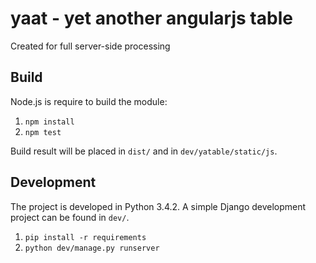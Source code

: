 # yaat - yet another angularjs table
Created for full server-side processing

## Build
Node.js is require to build the module:

1. `npm install`
2. `npm test`

Build result will be placed in `dist/` and in `dev/yatable/static/js`.

## Development

The project is developed in Python 3.4.2. A simple Django development project
can be found in `dev/`.

1. `pip install -r requirements`
2. `python dev/manage.py runserver`
